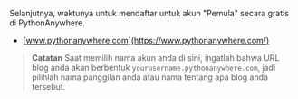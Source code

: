 Selanjutnya, waktunya untuk mendaftar untuk akun "Pemula" secara gratis di PythonAnywhere.

* [www.pythonanywhere.com](https://www.pythonanywhere.com/)

> **Catatan** Saat memilih nama akun anda di sini, ingatlah bahwa URL blog anda akan berbentuk `yourusername.pythonanywhere.com`, jadi pilihlah nama panggilan anda atau nama tentang apa blog anda tersebut.